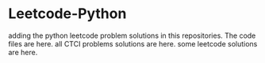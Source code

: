 # Leetcode-Python
adding the python leetcode problem solutions in this repositories. 
The code files are here.
all CTCI problems solutions are here.
some leetcode solutions are here.
































































































































































































































































































































































































































































































































































































































































































































































































































































































































































































































































































































































